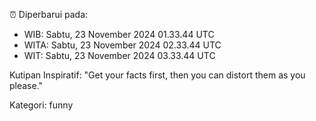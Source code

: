 ⏰ Diperbarui pada:
- WIB: Sabtu, 23 November 2024 01.33.44 UTC
- WITA: Sabtu, 23 November 2024 02.33.44 UTC
- WIT: Sabtu, 23 November 2024 03.33.44 UTC

Kutipan Inspiratif:
"Get your facts first, then you can distort them as you please."


Kategori: funny

